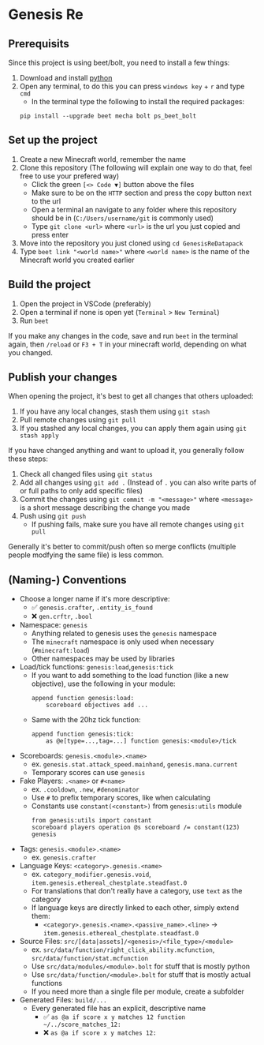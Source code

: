 # Genesis Re

## Prerequisits

Since this project is using beet/bolt, you need to install a few things:
1. Download and install [python](https://www.python.org)
2. Open any terminal, to do this you can press `windows key` + `r` and type `cmd`
    - In the terminal type the following to install the required packages:
    ```
    pip install --upgrade beet mecha bolt ps_beet_bolt
    ```

## Set up the project

1. Create a new Minecraft world, remember the name
2. Clone this repository (The following will explain one way to do that, feel free to use your prefered way)
    - Click the green `[<> Code ▼]` button above the files
    - Make sure to be on the `HTTP` section and press the copy button next to the url
    - Open a terminal an navigate to any folder where this repository should be in (`C:/Users/username/git` is commonly used)
    - Type `git clone <url>` where `<url>` is the url you just copied and press enter
3. Move into the repository you just cloned using `cd GenesisReDatapack`
4. Type `beet link "<world name>"` where `<world name>` is the name of the Minecraft world you created earlier

## Build the project

1. Open the project in VSCode (preferably)
2. Open a terminal if none is open yet (`Terminal` > `New Terminal`)
3. Run `beet`

If you make any changes in the code, save and run `beet` in the terminal again, then `/reload` or `F3 + T` in your minecraft world, depending on what you changed.

## Publish your changes

When opening the project, it's best to get all changes that others uploaded:
1. If you have any local changes, stash them using `git stash`
2. Pull remote changes using `git pull`
3. If you stashed any local changes, you can apply them again using `git stash apply`

If you have changed anything and want to upload it, you generally follow these steps:
1. Check all changed files using `git status`
2. Add all changes using `git add .` (Instead of `.` you can also write parts of or full paths to only add specific files)
3. Commit the changes using `git commit -m "<message>"` where `<message>` is a short message describing the change you made
4. Push using `git push`
    - If pushing fails, make sure you have all remote changes using `git pull`

Generally it's better to commit/push often so merge conflicts (multiple people modfying the same file) is less common.

## (Naming-) Conventions

- Choose a longer name if it's more descriptive:
    - :white_check_mark: `genesis.crafter`, `.entity_is_found`
    - :x: `gen.crftr`, `.bool`
- Namespace: `genesis`
    - Anything related to genesis uses the `genesis` namespace
    - The `minecraft` namespace is only used when necessary (`#minecraft:load`)
    - Other namespaces may be used by libraries
- Load/tick functions: `genesis:load`,`genesis:tick`
    - If you want to add something to the load function (like a new objective), use the following in your module:
        ```mcfunction
        append function genesis:load:
            scoreboard objectives add ...
        ```
    - Same with the 20hz tick function:
        ```mcfunction
        append function genesis:tick:
            as @e[type=...,tag=...] function genesis:<module>/tick
        ```
- Scoreboards: `genesis.<module>.<name>`
    - ex. `genesis.stat.attack_speed.mainhand`, `genesis.mana.current`
    - Temporary scores can use `genesis`
- Fake Players: `.<name>` or `#<name>`
    - ex. `.cooldown`, `.new`, `#denominator`
    - Use `#` to prefix temporary scores, like when calculating
    - Constants use `constant(<constant>)` from `genesis:utils` module
        ```mcfunction
        from genesis:utils import constant
        scoreboard players operation @s scoreboard /= constant(123) genesis
        ```
- Tags: `genesis.<module>.<name>`
    - ex. `genesis.crafter`
- Language Keys: `<category>.genesis.<name>`
    - ex. `category_modifier.genesis.void`, `item.genesis.ethereal_chestplate.steadfast.0`
    - For translations that don't really have a category, use `text` as the category
    - If language keys are directly linked to each other, simply extend them:
        - `<category>.genesis.<name>.<passive_name>.<line>` -> `item.genesis.ethereal_chestplate.steadfast.0`
- Source Files: `src/[data|assets]/<genesis>/<file_type>/<module>`
    - ex. `src/data/function/right_click_ability.mcfunction`, `src/data/function/stat.mcfunction`
    - Use `src/data/modules/<module>.bolt` for stuff that is mostly python
    - Use `src/data/function/<module>.bolt` for stuff that is mostly actual functions
    - If you need more than a single file per module, create a subfolder
- Generated Files: `build/...`
    - Every generated file has an explicit, descriptive name
        - :white_check_mark: `as @a if score x y matches 12 function ~/../score_matches_12:`
        - :x: `as @a if score x y matches 12:`
